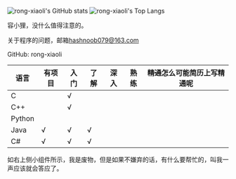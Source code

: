 
![rong-xiaoli's GitHub stats](https://github-readme-stats.vercel.app/api?username=rong-xiaoli)
![rong-xiaoli's Top Langs](https://github-readme-stats.vercel.app/api/top-langs/?username=rong-xiaoli)

容小狸，没什么值得注意的。

关于程序的问题，邮箱[hashnoob079@163.com](hashnoob079@163.com)

GitHub: rong-xiaoli

| 语言 |有项目| 入门 | 了解 | 深入 |熟练|~~精通~~怎么可能简历上写精通呢|
| ---- | ---- | ---- | ---- | ----|----|----|
|C     |      |  √  |      |     |    |    |
|C++   |      |  √  |      |     |    |    |
|Python|      |     |      |     |    |    |
|Java  |   √  |  √  |   √  |     |    |    |
|C#    |   √  |  √  |   √  |     |    |    |

如右上侧小组件所示，我是废物，但是如果不嫌弃的话，有什么要帮忙的，叫我一声应该就会答应了。
